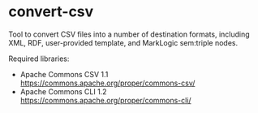 # convert-csv
Tool to convert CSV files into a number of destination formats, including XML, RDF, user-provided template, and MarkLogic sem:triple nodes.

Required libraries:
 - Apache Commons CSV 1.1 https://commons.apache.org/proper/commons-csv/
 - Apache Commons CLI 1.2 https://commons.apache.org/proper/commons-cli/
 
